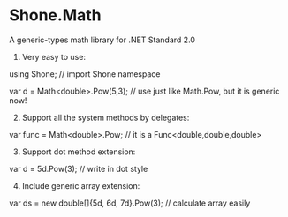 # Shone.Math
A generic-types math library for .NET Standard 2.0

1. Very easy to use:

using Shone;                       // import Shone namespace

var d = Math\<double\>.Pow(5,3);     // use just like Math.Pow, but it is generic now!


2. Support all the system methods by delegates:

var func = Math\<double\>.Pow;    // it is a Func<double,double,double>


3. Support dot method extension:

var d = 5d.Pow(3);     // write in dot style


4. Include generic array extension:

var ds = new double[]{5d, 6d, 7d}.Pow(3);      // calculate array easily
